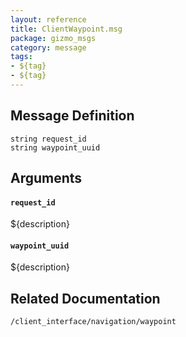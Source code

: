 ```yaml
---
layout: reference
title: ClientWaypoint.msg
package: gizmo_msgs
category: message
tags: 
- ${tag}
- ${tag}
---
```


## Message Definition
```
string request_id
string waypoint_uuid
```

## Arguments
#### `request_id`
${description}

#### `waypoint_uuid`
${description}

## Related Documentation
``/client_interface/navigation/waypoint``  
